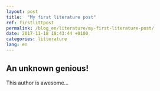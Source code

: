 ```yaml
---
layout: post
title:  "My first literature post"
ref: firstlittpost
permalink: /blog_en/literature/my-first-literature-post/
date: 2017-11-18 18:43:44 +0100
categories: litterature
lang: en
---
```


## An unknown genious!

This author is awesome...

